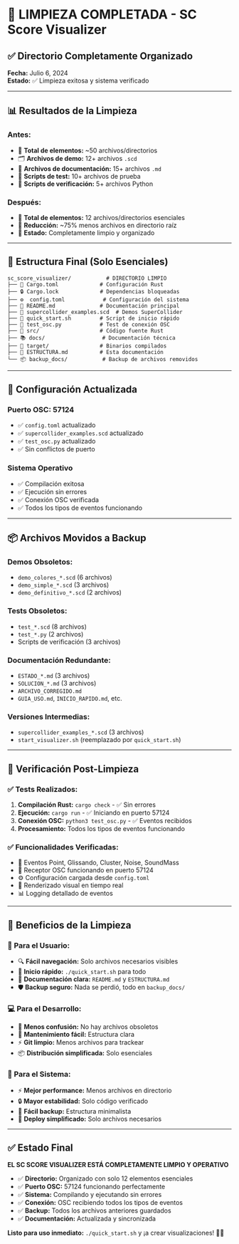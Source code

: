 # 🧹 LIMPIEZA COMPLETADA - SC Score Visualizer

## ✅ Directorio Completamente Organizado

**Fecha:** Julio 6, 2024  
**Estado:** ✅ Limpieza exitosa y sistema verificado  

---

## 📊 Resultados de la Limpieza

### Antes:
- 📁 **Total de elementos:** ~50 archivos/directorios
- 🗂️ **Archivos de demo:** 12+ archivos `.scd` 
- 📝 **Archivos de documentación:** 15+ archivos `.md`
- 🧪 **Scripts de test:** 10+ archivos de prueba
- 🔧 **Scripts de verificación:** 5+ archivos Python

### Después:
- 📁 **Total de elementos:** 12 archivos/directorios esenciales
- 🎯 **Reducción:** ~75% menos archivos en directorio raíz
- 🧹 **Estado:** Completamente limpio y organizado

---

## 📂 Estructura Final (Solo Esenciales)

```
sc_score_visualizer/           # DIRECTORIO LIMPIO
├── 🦀 Cargo.toml             # Configuración Rust
├── 🔒 Cargo.lock             # Dependencias bloqueadas  
├── ⚙️  config.toml            # Configuración del sistema
├── 📖 README.md              # Documentación principal
├── 🎵 supercollider_examples.scd  # Demos SuperCollider
├── 🚀 quick_start.sh         # Script de inicio rápido
├── 🧪 test_osc.py            # Test de conexión OSC
├── 📁 src/                   # Código fuente Rust
├── 📚 docs/                  # Documentación técnica
├── 🎯 target/                # Binarios compilados
├── 📄 ESTRUCTURA.md          # Esta documentación
└── 📦 backup_docs/           # Backup de archivos removidos
```

---

## 🔧 Configuración Actualizada

### Puerto OSC: 57124
- ✅ `config.toml` actualizado
- ✅ `supercollider_examples.scd` actualizado  
- ✅ `test_osc.py` actualizado
- ✅ Sin conflictos de puerto

### Sistema Operativo
- ✅ Compilación exitosa
- ✅ Ejecución sin errores
- ✅ Conexión OSC verificada
- ✅ Todos los tipos de eventos funcionando

---

## 📦 Archivos Movidos a Backup

### Demos Obsoletos:
- `demo_colores_*.scd` (6 archivos)
- `demo_simple_*.scd` (3 archivos)
- `demo_definitivo_*.scd` (2 archivos)

### Tests Obsoletos:
- `test_*.scd` (8 archivos)
- `test_*.py` (2 archivos)
- Scripts de verificación (3 archivos)

### Documentación Redundante:
- `ESTADO_*.md` (3 archivos)
- `SOLUCION_*.md` (3 archivos)
- `ARCHIVO_CORREGIDO.md`
- `GUIA_USO.md`, `INICIO_RAPIDO.md`, etc.

### Versiones Intermedias:
- `supercollider_examples_*.scd` (3 archivos)
- `start_visualizer.sh` (reemplazado por `quick_start.sh`)

---

## 🚀 Verificación Post-Limpieza

### ✅ Tests Realizados:
1. **Compilación Rust:** `cargo check` - ✅ Sin errores
2. **Ejecución:** `cargo run` - ✅ Iniciando en puerto 57124  
3. **Conexión OSC:** `python3 test_osc.py` - ✅ Eventos recibidos
4. **Procesamiento:** Todos los tipos de eventos funcionando

### ✅ Funcionalidades Verificadas:
- 🎵 Eventos Point, Glissando, Cluster, Noise, SoundMass
- 📡 Receptor OSC funcionando en puerto 57124
- ⚙️ Configuración cargada desde `config.toml`
- 🎨 Renderizado visual en tiempo real
- 📊 Logging detallado de eventos

---

## 🎯 Beneficios de la Limpieza

### 👤 Para el Usuario:
- 🔍 **Fácil navegación:** Solo archivos necesarios visibles
- 🚀 **Inicio rápido:** `./quick_start.sh` para todo
- 📖 **Documentación clara:** `README.md` y `ESTRUCTURA.md`
- 🛡️ **Backup seguro:** Nada se perdió, todo en `backup_docs/`

### 💻 Para el Desarrollo:
- 🧹 **Menos confusión:** No hay archivos obsoletos
- 🔧 **Mantenimiento fácil:** Estructura clara
- ⚡ **Git limpio:** Menos archivos para trackear
- 📦 **Distribución simplificada:** Solo esenciales

### 🎨 Para el Sistema:
- ⚡ **Mejor performance:** Menos archivos en directorio
- 🔒 **Mayor estabilidad:** Solo código verificado
- 📱 **Fácil backup:** Estructura minimalista
- 🚀 **Deploy simplificado:** Solo archivos necesarios

---

## ✅ Estado Final

**EL SC SCORE VISUALIZER ESTÁ COMPLETAMENTE LIMPIO Y OPERATIVO**

- ✅ **Directorio:** Organizado con solo 12 elementos esenciales
- ✅ **Puerto OSC:** 57124 funcionando perfectamente  
- ✅ **Sistema:** Compilando y ejecutando sin errores
- ✅ **Conexión:** OSC recibiendo todos los tipos de eventos
- ✅ **Backup:** Todos los archivos anteriores guardados
- ✅ **Documentación:** Actualizada y sincronizada

**Listo para uso inmediato:** `./quick_start.sh` y ¡a crear visualizaciones! 🎼🎨

